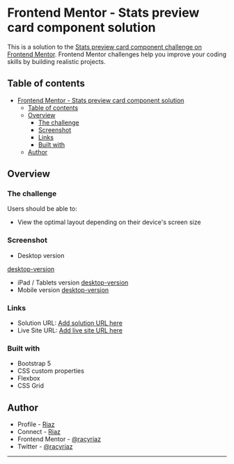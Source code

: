 # Frontend Mentor - Stats preview card component solution

This is a solution to the [Stats preview card component challenge on Frontend Mentor](https://www.frontendmentor.io/challenges/stats-preview-card-component-8JqbgoU62). Frontend Mentor challenges help you improve your coding skills by building realistic projects. 

## Table of contents

- [Frontend Mentor - Stats preview card component solution](#frontend-mentor---stats-preview-card-component-solution)
  - [Table of contents](#table-of-contents)
  - [Overview](#overview)
    - [The challenge](#the-challenge)
    - [Screenshot](#screenshot)
    - [Links](#links)
    - [Built with](#built-with)
  - [Author](#author)

## Overview

### The challenge

Users should be able to:

- View the optimal layout depending on their device's screen size

### Screenshot

- Desktop version

[desktop-version](./screenshot/desktop-version.png)
- iPad / Tablets version
[desktop-version](./screenshot/ipad-version.png)
- Mobile version
[desktop-version](./screenshot/mobile-version.png)

### Links

- Solution URL: [Add solution URL here](https://github.com/racyriaz/Stats-preview-card-component)
- Live Site URL: [Add live site URL here](https://racyriaz.github.io/Stats-preview-card-component/)


### Built with

- Bootstrap 5
- CSS custom properties
- Flexbox
- CSS Grid

## Author

- Profile - [Riaz](https://github.com/racyriaz/)
- Connect - [Riaz](https://www.linkedin.com/in/mohamed-riaz/)
- Frontend Mentor - [@racyriaz](https://www.frontendmentor.io/profile/racyriaz)
- Twitter - [@racyriaz](https://www.twitter.com/racyriaz)

---
